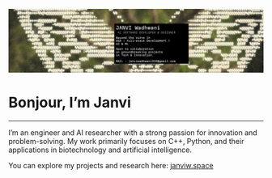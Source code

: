 ![](./pfp.png)

# Bonjour, I’m Janvi
--- 
I’m an engineer and AI researcher with a strong passion for innovation and problem-solving. My work primarily focuses on C++, Python, and their applications in biotechnology and artificial intelligence.

You can explore my projects and research here: [janviw.space](https://janviw.space)
